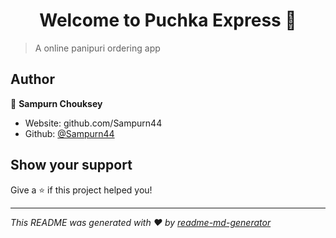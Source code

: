 <h1 align="center">Welcome to Puchka Express 👋</h1>
<p>
</p>

> A online panipuri ordering app

## Author

👤 **Sampurn Chouksey**

* Website: github.com/Sampurn44
* Github: [@Sampurn44](https://github.com/Sampurn44)

## Show your support

Give a ⭐️ if this project helped you!

***
_This README was generated with ❤️ by [readme-md-generator](https://github.com/kefranabg/readme-md-generator)_